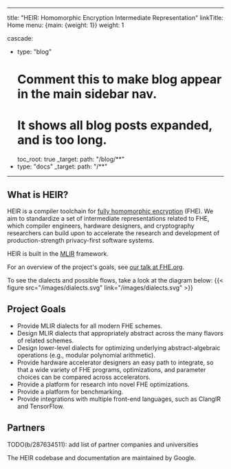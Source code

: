<!-- mdformat off(yaml frontmatter) -->
---
title: "HEIR: Homomorphic Encryption Intermediate Representation"
linkTitle: Home
menu: {main: {weight: 1}}
weight: 1

cascade:
  - type: "blog"
    # Comment this to make blog appear in the main sidebar nav.
    # It shows all blog posts expanded, and is too long.
    toc_root: true
    _target:
      path: "/blog/**"
  - type: "docs"
    _target:
      path: "/**"
---
<!-- mdformat on -->

## What is HEIR?

HEIR is a compiler toolchain for
[fully homomorphic encryption](https://en.wikipedia.org/wiki/Homomorphic_encryption)
(FHE). We aim to standardize a set of intermediate representations related to
FHE, which compiler engineers, hardware designers, and cryptography researchers
can build upon to accelerate the research and development of production-strength
privacy-first software systems.

HEIR is built in the [MLIR](https://mlir.llvm.org/) framework.

For an overview of the project's goals, see [our talk at
FHE.org](https://www.youtube.com/watch?v=kqDFdKUTNA4).

To see the dialects and possible flows, take a look at the diagram below:
{{< figure src="/images/dialects.svg" link="/images/dialects.svg" >}}

## Project Goals

-   Provide MLIR dialects for all modern FHE schemes.
-   Design MLIR dialects that appropriately abstract across the many flavors of
    related schemes.
-   Design lower-level dialects for optimizing underlying abstract-algebraic
    operations (e.g., modular polynomial arithmetic).
-   Provide hardware accelerator designers an easy path to integrate, so that a
    wide variety of FHE programs, optimizations, and parameter choices can be
    compared across accelerators.
-   Provide a platform for research into novel FHE optimizations.
-   Provide a platform for benchmarking.
-   Provide integrations with multiple front-end languages, such as ClangIR and
    TensorFlow.

## Partners

TODO(b/287634511): add list of partner companies and universities

The HEIR codebase and documentation are maintained by Google.
